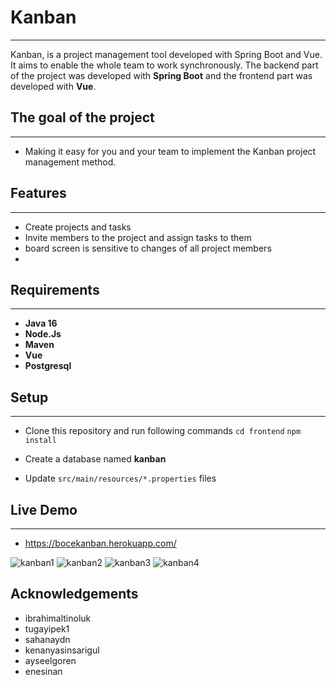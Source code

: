 # Kanban
---
Kanban, is a project management tool developed with Spring Boot and Vue. It aims to enable the whole team to work synchronously.
The backend part of the project was developed with **Spring Boot** and the frontend part was developed with **Vue**.

## The goal of the project
---
* Making it easy for you and your team to implement the Kanban project management method. 

## Features
---
- Create projects and tasks
- Invite members to the project and assign tasks to them
- board screen is sensitive to changes of all project members
- 
## Requirements
---
* **Java 16**
* **Node.Js**
* **Maven**
* **Vue**
* **Postgresql**

## Setup
---
* Clone this repository and run following commands
    `cd frontend`
    `npm install`
    
* Create a database named **kanban**
* Update `src/main/resources/*.properties` files 

## Live Demo
---
* https://bocekanban.herokuapp.com/

![kanban1](https://user-images.githubusercontent.com/87069084/138701355-624ccbba-4299-44f4-904e-ac4d5fbdbf54.PNG)
![kanban2](https://user-images.githubusercontent.com/87069084/138701393-ee6831b7-5ed5-4e8c-b9d7-816b4f70cd40.PNG)
![kanban3](https://user-images.githubusercontent.com/87069084/138701398-6ecb40a0-e171-4eff-a484-bbbc0af0a446.PNG)
![kanban4](https://user-images.githubusercontent.com/87069084/138701404-0d4e56a5-edd1-4e89-b2ec-64bbb6bd54fe.PNG)

## Acknowledgements

- ibrahimaltinoluk
- tugayipek1
- sahanaydn
- kenanyasinsarigul
- ayseelgoren
- enesinan

